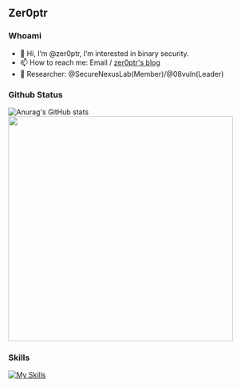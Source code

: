 ## Zer0ptr

### Whoami
- 👋 Hi, I’m @zer0ptr, I’m interested in binary security.
- 📫 How to reach me: Email / [zer0ptr's blog](https://zer0ptr.github.io)
- 🔭 Researcher: @SecureNexusLab(Member)/@08vuln(Leader)

### Github Status
![Anurag's GitHub stats](https://github-readme-stats.vercel.app/api?username=zer0ptr&show_icons=true&theme=tokyonight)
<img height="450px" src="https://github-readme-stats.vercel.app/api/top-langs/?username=zer0ptr&layout=compact&theme=tokyonight&hide=javascript,html,css,ejs,less,shell,makefile,batchfile,java" />

### Skills
[![My Skills](https://skillicons.dev/icons?i=python,flask,django,go,linux,docker,bash,php,html,js,cpp,c,git,md,mysql,vscode,visualstudio,pycharm,obsidian,github,ps,gmail,wasm)](https://skillicons.dev)
